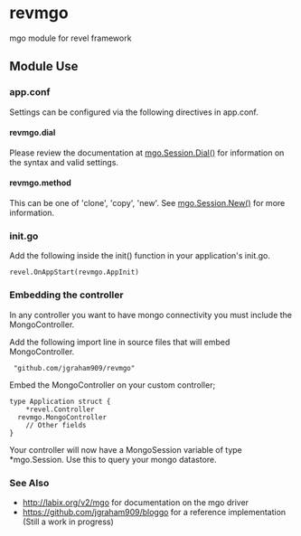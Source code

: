 revmgo
======

mgo module for revel framework

## Module Use

### app.conf

Settings can be configured via the following directives in app.conf.

#### revmgo.dial

Please review the documentation at [mgo.Session.Dial()](http://godoc.org/labix.org/v2/mgo#Dial) for information on the syntax and valid settings.

#### revmgo.method

This can be one of 'clone', 'copy', 'new'. See [mgo.Session.New()](http://godoc.org/labix.org/v2/mgo#Session.New) for more information.


### init.go

Add the following inside the init() function in your application's init.go.

    revel.OnAppStart(revmgo.AppInit)

### Embedding the controller

In any controller you want to have mongo connectivity you must include the
MongoController.

Add the following import line in source files that will embed MongoController.

     "github.com/jgraham909/revmgo"

Embed the MongoController on your custom controller;

    type Application struct {
  		*revel.Controller
      revmgo.MongoController
  		// Other fields
  	}


Your controller will now have a MongoSession variable of type *mgo.Session. Use this
to query your mongo datastore.

### See Also

*  http://labix.org/v2/mgo for documentation on the mgo driver
*  https://github.com/jgraham909/bloggo for a reference implementation (Still a work in progress)
